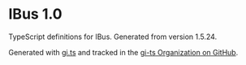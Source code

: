 # IBus 1.0

TypeScript definitions for IBus. Generated from version 1.5.24.

Generated with [gi.ts](https://gitlab.gnome.org/ewlsh/gi.ts) and tracked in the [gi-ts Organization on GitHub](https://github.com/gi-ts).
